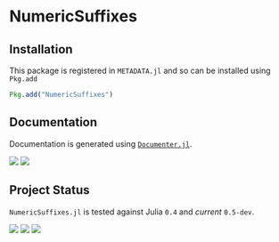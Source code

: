 # NumericSuffixes

## Installation

This package is registered in `METADATA.jl` and so can be installed using `Pkg.add`

```julia
Pkg.add("NumericSuffixes")
```

## Documentation

Documentation is generated using [`Documenter.jl`][documenter-url].

[![][docs-stable-img]][docs-stable-url]
[![][docs-latest-img]][docs-latest-url]

## Project Status

`NumericSuffixes.jl` is tested against Julia `0.4` and *current* `0.5-dev`.

[![][travis-img]][travis-url]
[![][appveyor-img]][appveyor-url]
[![][codecov-img]][codecov-url]

[documenter-url]: https://github.com/JuliaDocs/Documenter.jl

[docs-stable-img]: https://img.shields.io/badge/docs-stable-blue.svg
[docs-stable-url]: https://michaelhatherly.github.io/NumericSuffixes.jl/stable
[docs-latest-img]: https://img.shields.io/badge/docs-latest-blue.svg
[docs-latest-url]: https://michaelhatherly.github.io/NumericSuffixes.jl/latest

[travis-img]: https://travis-ci.org/MichaelHatherly/NumericSuffixes.jl.svg?branch=master
[travis-url]: https://travis-ci.org/MichaelHatherly/NumericSuffixes.jl

[appveyor-img]: https://ci.appveyor.com/api/projects/status/o0e0nau6yonqoi4d?svg=true
[appveyor-url]: https://ci.appveyor.com/project/MichaelHatherly/numericsuffixes-jl

[codecov-img]: http://codecov.io/github/MichaelHatherly/NumericSuffixes.jl/coverage.svg?branch=master
[codecov-url]: http://codecov.io/github/MichaelHatherly/NumericSuffixes.jl?branch=master

